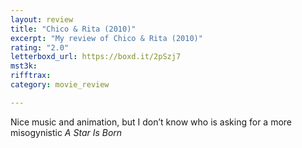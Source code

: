```yaml
---
layout: review
title: "Chico & Rita (2010)"
excerpt: "My review of Chico & Rita (2010)"
rating: "2.0"
letterboxd_url: https://boxd.it/2pSzj7
mst3k: 
rifftrax: 
category: movie_review

---
```


Nice music and animation, but I don’t know who is asking for a more misogynistic <i>A Star Is Born</i>